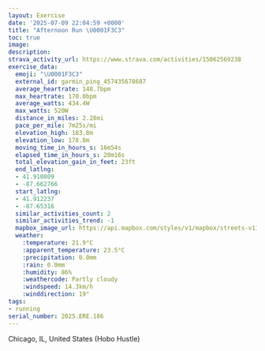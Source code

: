 ```yaml
---
layout: Exercise
date: '2025-07-09 22:04:59 +0000'
title: "Afternoon Run \U0001F3C3"
toc: true
image:
description:
strava_activity_url: https://www.strava.com/activities/15062569238
exercise_data:
  emoji: "\U0001F3C3"
  external_id: garmin_ping_457435678687
  average_heartrate: 148.7bpm
  max_heartrate: 170.0bpm
  average_watts: 434.4W
  max_watts: 520W
  distance_in_miles: 2.28mi
  pace_per_mile: 7m25s/mi
  elevation_high: 183.8m
  elevation_low: 178.8m
  moving_time_in_hours_s: 16m54s
  elapsed_time_in_hours_s: 20m16s
  total_elevation_gain_in_feet: 23ft
  end_latlng:
  - 41.910809
  - -87.662766
  start_latlng:
  - 41.912237
  - -87.65316
  similar_activities_count: 2
  similar_activities_trend: -1
  mapbox_image_url: https://api.mapbox.com/styles/v1/mapbox/streets-v11/static/path-5+787af2-1.0(%7Dux~Fj%7D~uO%3FrAJt%40N~BCnBCXEnBAbCFhDCxAB%60ACpB%3FbCCVF%5EB%7C%40A%60B%40tACdBDpDC%5C%3FzBEf%40JLCNE~%40B~%40%3FBKDJLBPAv%40FdC%40~DH~AC%7CBFhBAr%40%40j%40Ax%40D~BAzAHxBAR%3Fv%40Ct%40HjBGnA%3FbCDx%40AZDrAGvADvBHnCEv%40B%60AHbCKj%40ONG%40a%40USLw%40IW%3FE%40UNMB%7B%40%40GAiBy%40Am%40D_A%3FiAIs%40GqEH%7BA%3Fq%40Cg%40GgF%3FeECQDqAE%5D%3FqBMmC%40wABi%40CkHBCJCT%40vBGX%40f%40Ch%40%3F%7CA%5BFeAAqEIwB),pin-s-s+e5b22e(-87.65414,41.91087),pin-s-f+89ae00(-87.66572999999997,41.910770000000014)/auto/800x800?access_token=pk.eyJ1Ijoiam9zaGJlY2ttYW4iLCJhIjoiY205eWR2aDd1MWZ6djJrbXc4a3M0bWZleiJ9.XiG9OWkNcZk2QzjJbxLB4A
  weather:
    :temperature: 21.9°C
    :apparent_temperature: 23.5°C
    :precipitation: 0.0mm
    :rain: 0.0mm
    :humidity: 86%
    :weathercode: Partly cloudy
    :windspeed: 14.3km/h
    :winddirection: 19°
tags:
- running
serial_number: 2025.ERE.186
---
```

Chicago, IL, United States (Hobo Hustle)
